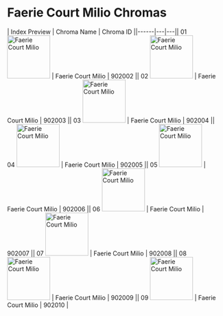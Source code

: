 # Faerie Court Milio Chromas

| Index  Preview | Chroma Name | Chroma ID ||------|---|---|| 01  <img src='https://raw.communitydragon.org/latest/plugins/rcp-be-lol-game-data/global/default/v1/champion-chroma-images/902/902002.png' alt='Faerie Court Milio' width='100'> | Faerie Court Milio | 902002 || 02  <img src='https://raw.communitydragon.org/latest/plugins/rcp-be-lol-game-data/global/default/v1/champion-chroma-images/902/902003.png' alt='Faerie Court Milio' width='100'> | Faerie Court Milio | 902003 || 03  <img src='https://raw.communitydragon.org/latest/plugins/rcp-be-lol-game-data/global/default/v1/champion-chroma-images/902/902004.png' alt='Faerie Court Milio' width='100'> | Faerie Court Milio | 902004 || 04  <img src='https://raw.communitydragon.org/latest/plugins/rcp-be-lol-game-data/global/default/v1/champion-chroma-images/902/902005.png' alt='Faerie Court Milio' width='100'> | Faerie Court Milio | 902005 || 05  <img src='https://raw.communitydragon.org/latest/plugins/rcp-be-lol-game-data/global/default/v1/champion-chroma-images/902/902006.png' alt='Faerie Court Milio' width='100'> | Faerie Court Milio | 902006 || 06  <img src='https://raw.communitydragon.org/latest/plugins/rcp-be-lol-game-data/global/default/v1/champion-chroma-images/902/902007.png' alt='Faerie Court Milio' width='100'> | Faerie Court Milio | 902007 || 07  <img src='https://raw.communitydragon.org/latest/plugins/rcp-be-lol-game-data/global/default/v1/champion-chroma-images/902/902008.png' alt='Faerie Court Milio' width='100'> | Faerie Court Milio | 902008 || 08  <img src='https://raw.communitydragon.org/latest/plugins/rcp-be-lol-game-data/global/default/v1/champion-chroma-images/902/902009.png' alt='Faerie Court Milio' width='100'> | Faerie Court Milio | 902009 || 09  <img src='https://raw.communitydragon.org/latest/plugins/rcp-be-lol-game-data/global/default/v1/champion-chroma-images/902/902010.png' alt='Faerie Court Milio' width='100'> | Faerie Court Milio | 902010 |